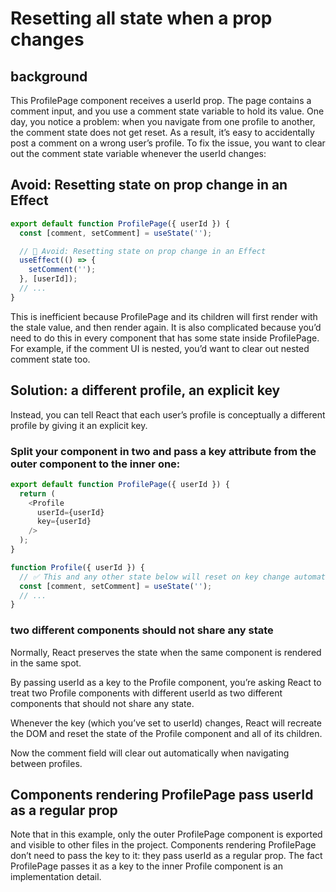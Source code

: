 # Resetting all state when a prop changes

## background
This ProfilePage component receives a userId prop. The page contains a comment input, and you use a comment state variable to hold its value. One day, you notice a problem: when you navigate from one profile to another, the comment state does not get reset. As a result, it’s easy to accidentally post a comment on a wrong user’s profile. To fix the issue, you want to clear out the comment state variable whenever the userId changes:

## Avoid: Resetting state on prop change in an Effect
```js
export default function ProfilePage({ userId }) {
  const [comment, setComment] = useState('');

  // 🔴 Avoid: Resetting state on prop change in an Effect
  useEffect(() => {
    setComment('');
  }, [userId]);
  // ...
}
```
This is inefficient because ProfilePage and its children will first render with the stale value, and then render again. It is also complicated because you’d need to do this in every component that has some state inside ProfilePage. For example, if the comment UI is nested, you’d want to clear out nested comment state too.

## Solution: a different profile, an explicit key
Instead, you can tell React that each user’s profile is conceptually a different profile by giving it an explicit key. 
### Split your component in two and pass a key attribute from the outer component to the inner one:

```js
export default function ProfilePage({ userId }) {
  return (
    <Profile
      userId={userId}
      key={userId}
    />
  );
}

function Profile({ userId }) {
  // ✅ This and any other state below will reset on key change automatically
  const [comment, setComment] = useState('');
  // ...
}
```

###  two different components should not share any state
Normally, React preserves the state when the same component is rendered in the same spot. 

By passing userId as a key to the Profile component, you’re asking React to treat two Profile components with different userId as two different components that should not share any state. 

Whenever the key (which you’ve set to userId) changes, React will recreate the DOM and reset the state of the Profile component and all of its children. 

Now the comment field will clear out automatically when navigating between profiles.

## Components rendering ProfilePage pass userId as a regular prop 

Note that in this example, only the outer ProfilePage component is exported and visible to other files in the project. Components rendering ProfilePage don’t need to pass the key to it: they pass userId as a regular prop. The fact ProfilePage passes it as a key to the inner Profile component is an implementation detail.